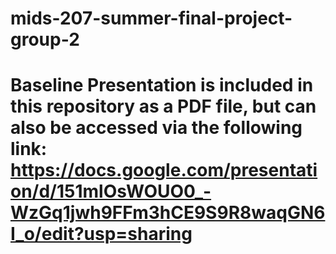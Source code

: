 # mids-207-summer-final-project-group-2

# Baseline Presentation is included in this repository as a PDF file, but can also be accessed via the following link: https://docs.google.com/presentation/d/151mlOsWOUO0_-WzGq1jwh9FFm3hCE9S9R8waqGN6I_o/edit?usp=sharing
